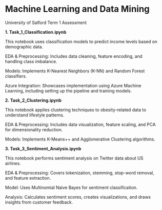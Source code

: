 # Machine Learning and Data Mining
University of Salford Term 1 Assessment

**1. Task_1_Classification.ipynb**

This notebook uses classification models to predict income levels based on demographic data.

EDA & Preprocessing: Includes data cleaning, feature encoding, and handling class imbalance.

Models: Implements K-Nearest Neighbors (K-NN) and Random Forest classifiers.

Azure Integration: Showcases implementation using Azure Machine Learning, including setting up the pipeline and training models.

**2. Task_2_Clustering.ipynb**

This notebook applies clustering techniques to obesity-related data to understand lifestyle patterns.

EDA & Preprocessing: Includes data visualization, feature scaling, and PCA for dimensionality reduction.

Models: Implements K-Means++ and Agglomerative Clustering algorithms.

**3. Task_3_Sentiment_Analysis.ipynb**

This notebook performs sentiment analysis on Twitter data about US airlines.

EDA & Preprocessing: Covers tokenization, stemming, stop-word removal, and feature extraction.

Model: Uses Multinomial Naive Bayes for sentiment classification.

Analysis: Calculates sentiment scores, creates visualizations, and draws insights from customer feedback.
